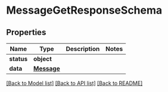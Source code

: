 # MessageGetResponseSchema

## Properties
Name | Type | Description | Notes
------------ | ------------- | ------------- | -------------
**status** | **object** |  | 
**data** | [**Message**](Message.md) |  | 

[[Back to Model list]](../README.md#documentation-for-models) [[Back to API list]](../README.md#documentation-for-api-endpoints) [[Back to README]](../README.md)

